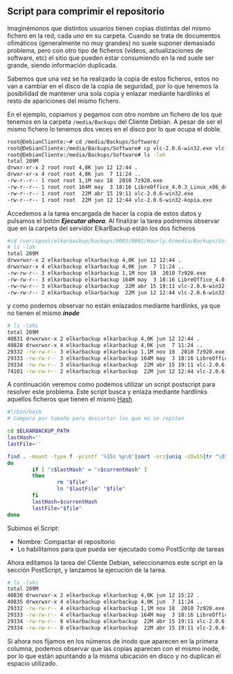 ## Script para comprimir el repositorio

Imaginémonos que distintos usuarios tienen copias distintas del mismo fichero en la red, cada uno en su carpeta. Cuando se trata de documentos ofimáticos (generalmente no muy grandes) no suele suponer demasiado problema, pero con otro tipo de ficheros (vídeos, actualizaciones de software, etc) el sitio que pueden estar consumiendo en la red suele ser grande, siendo información duplicada.

Sabemos que una vez se ha realizado la copia de estos ficheros, estos no van a cambiar en el disco de la copia de seguridad, por lo que tenemos la posibilidad de mantener una sola copia y enlazar mediante hardlinks el resto de apariciones del mismo fichero.

En el ejemplo, copiamos y pegamos con otro nombre un fichero de los que tenemos en la carpeta `/media/Backups` del Cliente Debian. A pesar de ser el mismo fichero lo tenemos dos veces en el disco por lo que ocupa el doble.

```bash
root@DebianCliente:~# cd /media/Backups/Software/
root@DebianCliente:/media/Backups/Software# cp vlc-2.0.6-win32.exe vlc-2.0.6-win32-kopia.exe
root@DebianCliente:/media/Backups/Software# ls -lah
total 209M
drwxr-xr-x 2 root root 4,0K jun 12 12:44 .
drwxr-xr-x 4 root root 4,0K jun  7 11:24 ..
-rw-r--r-- 1 root root 1,1M nov 18  2010 7z920.exe
-rw-r--r-- 1 root root 164M may  3 18:16 LibreOffice_4.0.3_Linux_x86_deb.tar.gz
-rw-r--r-- 1 root root  22M abr 15 19:11 vlc-2.0.6-win32.exe
-rw-r--r-- 1 root root  22M jun 12 12:44 vlc-2.0.6-win32-kopia.exe
```


Accedemos a la tarea encargada de hacer la copia de estos datos y pulsamos el botón ***Ejecutar ahora***. Al finalizar la tarea podremos observar que en la carpeta del servidor ElkarBackup están los dos ficheros

```bash
#cd /var/spool/elkarbackup/backups/0001/0001/Hourly.0/media/Backups/Software/
# ls -lah
total 209M
drwxrwxr-x 2 elkarbackup elkarbackup 4,0K jun 12 12:44 .
drwxrwxr-x 4 elkarbackup elkarbackup 4,0K jun  7 11:24 ..
-rw-rw-r-- 3 elkarbackup elkarbackup 1,1M nov 18  2010 7z920.exe
-rw-rw-r-- 3 elkarbackup elkarbackup 164M may  3 18:16 LibreOffice_4.0.3_Linux_x86_deb.tar.gz
-rw-rw-r-- 3 elkarbackup elkarbackup  22M abr 15 19:11 vlc-2.0.6-win32.exe
-rw-rw-r-- 2 elkarbackup elkarbackup  22M jun 12 12:44 vlc-2.0.6-win32-kopia.exe
```


y como podemos observar no están enlazados mediante hardlinks, ya que no tienen el mismo ***inode***

```bash
# ls -lahi
total 209M
40831 drwxrwxr-x 2 elkarbackup elkarbackup 4,0K jun 12 12:44 .
40828 drwxrwxr-x 4 elkarbackup elkarbackup 4,0K jun  7 11:24 ..
29332 -rw-rw-r-- 3 elkarbackup elkarbackup 1,1M nov 18  2010 7z920.exe
29333 -rw-rw-r-- 3 elkarbackup elkarbackup 164M may  3 18:16 LibreOffice_4.0.3_Linux_x86_deb.tar.gz
29334 -rw-rw-r-- 3 elkarbackup elkarbackup  22M abr 15 19:11 vlc-2.0.6-win32.exe
74101 -rw-rw-r-- 2 elkarbackup elkarbackup  22M jun 12 12:44 vlc-2.0.6-win32-kopia.exe
```


A continuación veremos como podemos utilizar un script postscript para resolver este problema.
Este script busca y enlaza mediante hardlinks aquellos ficheros que tienen el mismo [Hash](https://es.wikipedia.org/wiki/Función_hash)

```bash
#!/bin/bash
# Compara por tamaño para descartar los que no se repiten

cd $ELKARBACKUP_PATH
lastHash=''
lastFile=''

find . -mount -type f -printf '%15s %p\0'|sort -nrz|uniq -zDw15|tr "\0" "\n"|cut -b17- |tr "\n" "\0"|xargs -0 sha256sum|sort|uniq -Dw40|while read currentHash file
do
        if [ "x$lastHash" = "x$currentHash" ]
        then
                rm "$file"
                ln "$lastFile" "$file"
        fi
        lastHash=$currentHash
        lastFile="$file"
done
```


Subimos el Script:
- Nombre: Compactar el repositorio
- Lo habilitamos para que pueda ser ejecutado como PostScritp de tareas

Ahora editamos la tarea del Cliente Debian, seleccionamos este script en la sección PostScript, y lanzamos la ejecución de la tarea.

```bash
# ls -lahi
total 209M
40838 drwxrwxr-x 2 elkarbackup elkarbackup 4,0K jun 12 15:22 .
40835 drwxrwxr-x 4 elkarbackup elkarbackup 4,0K jun  7 11:24 ..
29332 -rw-rw-r-- 4 elkarbackup elkarbackup 1,1M nov 18  2010 7z920.exe
29333 -rw-rw-r-- 4 elkarbackup elkarbackup 164M may  3 18:16 LibreOffice_4.0.3_Linux_x86_deb.tar.gz
29334 -rw-rw-r-- 8 elkarbackup elkarbackup  22M abr 15 19:11 vlc-2.0.6-win32.exe
29334 -rw-rw-r-- 8 elkarbackup elkarbackup  22M abr 15 19:11 vlc-2.0.6-win32-kopia.exe
```


Si ahora nos fijamos en los números de inodo que aparecen en la primera columna, podemos observar que las copias aparecen con el mismo inode, por lo que están apuntando a la misma ubicación en disco y no duplican el espacio utilizado.



